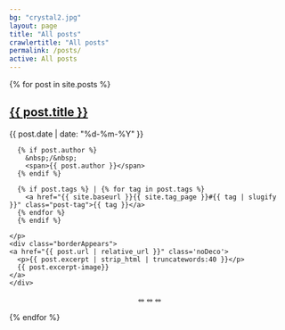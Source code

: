 ```yaml
---
bg: "crystal2.jpg"
layout: page
title: "All posts"
crawlertitle: "All posts"
permalink: /posts/
active: All posts
---
```



{% for post in site.posts %}
  <article class="index-page">
    <h2><a href="{{ post.url | relative_url }}">{{ post.title }}</a></h2>
    <p class="post-meta">
      <time datetime="{{ post.date | date: "%Y-%m-%d" }}">{{ post.date | date: "%d-%m-%Y" }}</time>

      {% if post.author %}
        &nbsp;/&nbsp;
        <span>{{ post.author }}</span>
      {% endif %}

      {% if post.tags %} | {% for tag in post.tags %}
        <a href="{{ site.baseurl }}{{ site.tag_page }}#{{ tag | slugify }}" class="post-tag">{{ tag }}</a>
      {% endfor %}
      {% endif %}

    </p>
    <div class="borderAppears">
    <a href="{{ post.url | relative_url }}" class='noDeco'>
      <p>{{ post.excerpt | strip_html | truncatewords:40 }}</p>
      {{ post.excerpt-image}}
    </a>
    </div>
  </article>
  <p style='text-align: center'>&#10568; &#10568; &#10568;</p>
{% endfor %}

